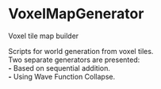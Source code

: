 # VoxelMapGenerator
Voxel tile map builder

Scripts for world generation from voxel tiles.<br/>
Two separate generators are presented: <br/> 
**-** Based on sequential addition.<br/> 
**-** Using Wave Function Collapse.
